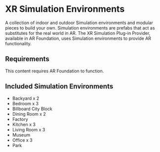 # XR Simulation Environments
A collection of indoor and outdoor Simulation environments and modular pieces to build your own. Simulation environments are prefabs that act as substitutes for the real world in AR. The XR Simulation Plug-in Provider, available in AR Foundation, uses Simulation environments to provide AR functionality.
## Requirements
This content requires AR Foundation to function.
## Included Simulation Environments
* Backyard x 2
* Bedroom x 3
* Billboard City Block
* Dining Room x 2
* Factory
* Kitchen  x 3
* Living Room x 3
* Museum
* Office x 3
* Park
